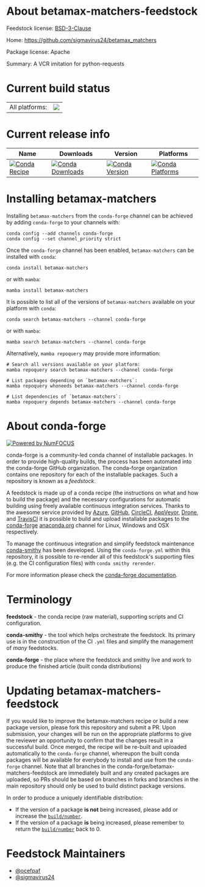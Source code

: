 About betamax-matchers-feedstock
================================

Feedstock license: [BSD-3-Clause](https://github.com/conda-forge/betamax-matchers-feedstock/blob/main/LICENSE.txt)

Home: https://github.com/sigmavirus24/betamax_matchers

Package license: Apache

Summary: A VCR imitation for python-requests

Current build status
====================


<table><tr><td>All platforms:</td>
    <td>
      <a href="https://dev.azure.com/conda-forge/feedstock-builds/_build/latest?definitionId=3683&branchName=main">
        <img src="https://dev.azure.com/conda-forge/feedstock-builds/_apis/build/status/betamax-matchers-feedstock?branchName=main">
      </a>
    </td>
  </tr>
</table>

Current release info
====================

| Name | Downloads | Version | Platforms |
| --- | --- | --- | --- |
| [![Conda Recipe](https://img.shields.io/badge/recipe-betamax--matchers-green.svg)](https://anaconda.org/conda-forge/betamax-matchers) | [![Conda Downloads](https://img.shields.io/conda/dn/conda-forge/betamax-matchers.svg)](https://anaconda.org/conda-forge/betamax-matchers) | [![Conda Version](https://img.shields.io/conda/vn/conda-forge/betamax-matchers.svg)](https://anaconda.org/conda-forge/betamax-matchers) | [![Conda Platforms](https://img.shields.io/conda/pn/conda-forge/betamax-matchers.svg)](https://anaconda.org/conda-forge/betamax-matchers) |

Installing betamax-matchers
===========================

Installing `betamax-matchers` from the `conda-forge` channel can be achieved by adding `conda-forge` to your channels with:

```
conda config --add channels conda-forge
conda config --set channel_priority strict
```

Once the `conda-forge` channel has been enabled, `betamax-matchers` can be installed with `conda`:

```
conda install betamax-matchers
```

or with `mamba`:

```
mamba install betamax-matchers
```

It is possible to list all of the versions of `betamax-matchers` available on your platform with `conda`:

```
conda search betamax-matchers --channel conda-forge
```

or with `mamba`:

```
mamba search betamax-matchers --channel conda-forge
```

Alternatively, `mamba repoquery` may provide more information:

```
# Search all versions available on your platform:
mamba repoquery search betamax-matchers --channel conda-forge

# List packages depending on `betamax-matchers`:
mamba repoquery whoneeds betamax-matchers --channel conda-forge

# List dependencies of `betamax-matchers`:
mamba repoquery depends betamax-matchers --channel conda-forge
```


About conda-forge
=================

[![Powered by
NumFOCUS](https://img.shields.io/badge/powered%20by-NumFOCUS-orange.svg?style=flat&colorA=E1523D&colorB=007D8A)](https://numfocus.org)

conda-forge is a community-led conda channel of installable packages.
In order to provide high-quality builds, the process has been automated into the
conda-forge GitHub organization. The conda-forge organization contains one repository
for each of the installable packages. Such a repository is known as a *feedstock*.

A feedstock is made up of a conda recipe (the instructions on what and how to build
the package) and the necessary configurations for automatic building using freely
available continuous integration services. Thanks to the awesome service provided by
[Azure](https://azure.microsoft.com/en-us/services/devops/), [GitHub](https://github.com/),
[CircleCI](https://circleci.com/), [AppVeyor](https://www.appveyor.com/),
[Drone](https://cloud.drone.io/welcome), and [TravisCI](https://travis-ci.com/)
it is possible to build and upload installable packages to the
[conda-forge](https://anaconda.org/conda-forge) [anaconda.org](https://anaconda.org/)
channel for Linux, Windows and OSX respectively.

To manage the continuous integration and simplify feedstock maintenance
[conda-smithy](https://github.com/conda-forge/conda-smithy) has been developed.
Using the ``conda-forge.yml`` within this repository, it is possible to re-render all of
this feedstock's supporting files (e.g. the CI configuration files) with ``conda smithy rerender``.

For more information please check the [conda-forge documentation](https://conda-forge.org/docs/).

Terminology
===========

**feedstock** - the conda recipe (raw material), supporting scripts and CI configuration.

**conda-smithy** - the tool which helps orchestrate the feedstock.
                   Its primary use is in the construction of the CI ``.yml`` files
                   and simplify the management of *many* feedstocks.

**conda-forge** - the place where the feedstock and smithy live and work to
                  produce the finished article (built conda distributions)


Updating betamax-matchers-feedstock
===================================

If you would like to improve the betamax-matchers recipe or build a new
package version, please fork this repository and submit a PR. Upon submission,
your changes will be run on the appropriate platforms to give the reviewer an
opportunity to confirm that the changes result in a successful build. Once
merged, the recipe will be re-built and uploaded automatically to the
`conda-forge` channel, whereupon the built conda packages will be available for
everybody to install and use from the `conda-forge` channel.
Note that all branches in the conda-forge/betamax-matchers-feedstock are
immediately built and any created packages are uploaded, so PRs should be based
on branches in forks and branches in the main repository should only be used to
build distinct package versions.

In order to produce a uniquely identifiable distribution:
 * If the version of a package **is not** being increased, please add or increase
   the [``build/number``](https://docs.conda.io/projects/conda-build/en/latest/resources/define-metadata.html#build-number-and-string).
 * If the version of a package **is** being increased, please remember to return
   the [``build/number``](https://docs.conda.io/projects/conda-build/en/latest/resources/define-metadata.html#build-number-and-string)
   back to 0.

Feedstock Maintainers
=====================

* [@ocefpaf](https://github.com/ocefpaf/)
* [@sigmavirus24](https://github.com/sigmavirus24/)

